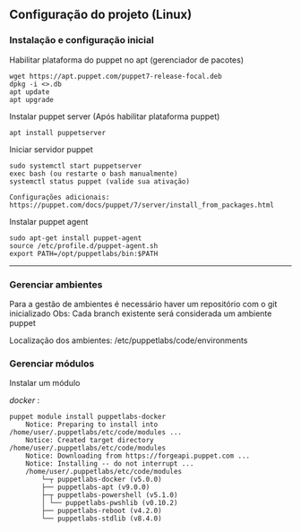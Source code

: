 ## Configuração do projeto (Linux)

### Instalação e configuração inicial

Habilitar plataforma do puppet no apt (gerenciador de pacotes)

    wget https://apt.puppet.com/puppet7-release-focal.deb
    dpkg -i <>.db
    apt update
    apt upgrade

Instalar puppet server (Após habilitar plataforma puppet)

    apt install puppetserver

Iniciar servidor puppet

    sudo systemctl start puppetserver
    exec bash (ou restarte o bash manualmente)
    systemctl status puppet (valide sua ativação)

    Configurações adicionais: https://puppet.com/docs/puppet/7/server/install_from_packages.html

Instalar puppet agent

    sudo apt-get install puppet-agent
    source /etc/profile.d/puppet-agent.sh
    export PATH=/opt/puppetlabs/bin:$PATH

<hr>

### Gerenciar ambientes

Para a gestão de ambientes é necessário haver um repositório com o git inicializado
Obs: Cada branch existente será considerada um ambiente puppet

Localização dos ambientes:  /etc/puppetlabs/code/environments


### Gerenciar módulos

Instalar um módulo

*docker* :
    
    puppet module install puppetlabs-docker
        Notice: Preparing to install into /home/user/.puppetlabs/etc/code/modules ...
        Notice: Created target directory /home/user/.puppetlabs/etc/code/modules
        Notice: Downloading from https://forgeapi.puppet.com ...
        Notice: Installing -- do not interrupt ...
        /home/user/.puppetlabs/etc/code/modules
            └─┬ puppetlabs-docker (v5.0.0)
            ├── puppetlabs-apt (v9.0.0)
            ├─┬ puppetlabs-powershell (v5.1.0)
            │ └── puppetlabs-pwshlib (v0.10.2)
            ├── puppetlabs-reboot (v4.2.0)
            └── puppetlabs-stdlib (v8.4.0)
